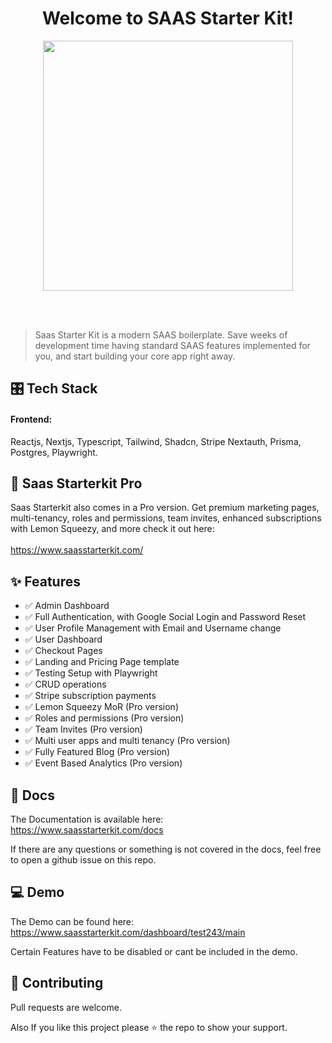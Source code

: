 <h1 align="center">Welcome to SAAS Starter Kit!
</h1>
<p align="center">
  <img height="auto" width="400px" src="https://user-images.githubusercontent.com/24860061/113771653-839ae180-96d8-11eb-9df5-49a856019be4.png" />
<p align="center">
<br />
<br />
 
> Saas Starter Kit is a modern SAAS boilerplate. Save weeks of development time having standard SAAS features implemented for you, and start building your core app right away. 


## 🎛 Tech Stack 
#### Frontend:
Reactjs, Nextjs, Typescript, Tailwind, Shadcn, Stripe Nextauth, Prisma, Postgres, Playwright. 


  
## 🧿 Saas Starterkit Pro
 
Saas Starterkit also comes in a Pro version. Get premium marketing pages, multi-tenancy, roles and permissions, team invites, enhanced subscriptions with Lemon Squeezy, and more check it out here: 
<br />
<br />
https://www.saasstarterkit.com/
<br />

## ✨ Features
-  ✅  Admin Dashboard
-  ✅  Full Authentication, with Google Social Login and Password Reset
-  ✅  User Profile Management with Email and Username change
-  ✅  User Dashboard
-  ✅  Checkout Pages
-  ✅  Landing and Pricing Page template
-  ✅  Testing Setup with Playwright
-  ✅  CRUD operations
-  ✅  Stripe subscription payments
-  ✅  Lemon Squeezy MoR (Pro version)
-  ✅  Roles and permissions (Pro version)
-  ✅  Team Invites (Pro version)
-  ✅  Multi user apps and multi tenancy (Pro version) 
-  ✅  Fully Featured Blog (Pro version)
-  ✅  Event Based Analytics (Pro version) 

## 📜 Docs 

The Documentation is available here: 
<br />
https://www.saasstarterkit.com/docs

If  there are any questions or something is not covered in the docs, feel free to open a github issue on this repo. 

##  💻 Demo
The Demo can be found here: 
<br />
https://www.saasstarterkit.com/dashboard/test243/main

Certain Features have to be disabled or cant be included in the demo. 


## 🤝 Contributing

Pull requests are welcome.

Also If you like this project please ⭐️ the repo to show your support.  
